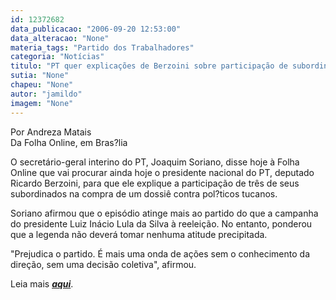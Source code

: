 ```yaml
---
id: 12372682
data_publicacao: "2006-09-20 12:53:00"
data_alteracao: "None"
materia_tags: "Partido dos Trabalhadores"
categoria: "Notícias"
titulo: "PT quer explicações de Berzoini sobre participação de subordinados"
sutia: "None"
chapeu: "None"
autor: "jamildo"
imagem: "None"
---
```

<p>Por Andreza Matais<br />Da Folha Online, em Bras?lia</p>
<p>O secret&aacute;rio-geral interino do PT, Joaquim Soriano, disse hoje &agrave; Folha Online que vai procurar ainda hoje o presidente nacional do PT, deputado Ricardo Berzoini, para que ele explique a participa&ccedil;&atilde;o de tr&ecirc;s de seus subordinados na compra de um dossi&ecirc; contra pol?ticos tucanos.</p>
<p>Soriano afirmou que o epis&oacute;dio atinge mais ao partido do que a campanha do presidente Luiz In&aacute;cio Lula da Silva &agrave; reelei&ccedil;&atilde;o. No entanto, ponderou que a legenda n&atilde;o dever&aacute; tomar nenhuma atitude precipitada.</p>
<p>"Prejudica o partido. &Eacute; mais uma onda de a&ccedil;&otilde;es sem o conhecimento da dire&ccedil;&atilde;o, sem uma decis&atilde;o&nbsp;coletiva", afirmou.</p>
<p>Leia mais <strong><em><a href="#;">aqui</a></em></strong>.</p>
